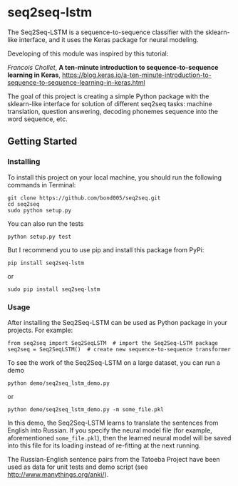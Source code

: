 # seq2seq-lstm

The Seq2Seq-LSTM is a sequence-to-sequence classifier with the sklearn-like interface, and it uses the Keras package for neural modeling.

Developing of this module was inspired by this tutorial:

_Francois Chollet_, **A ten-minute introduction to sequence-to-sequence learning in Keras**, https://blog.keras.io/a-ten-minute-introduction-to-sequence-to-sequence-learning-in-keras.html

The goal of this project is creating a simple Python package with the sklearn-like interface for solution of different seq2seq tasks:
machine translation, question answering, decoding phonemes sequence into the word sequence, etc.

## Getting Started

### Installing

To install this project on your local machine, you should run the following commands in Terminal:

```
git clone https://github.com/bond005/seq2seq.git
cd seq2seq
sudo python setup.py
```

You can also run the tests

```
python setup.py test
```

But I recommend you to use pip and install this package from PyPi:

```
pip install seq2seq-lstm
```

or

```
sudo pip install seq2seq-lstm
```

### Usage

After installing the Seq2Seq-LSTM can be used as Python package in your projects. For example:

```
from seq2seq import Seq2SeqLSTM  # import the Seq2Seq-LSTM package
seq2seq = Seq2SeqLSTM()  # create new sequence-to-sequence transformer
```

To see the work of the Seq2Seq-LSTM on a large dataset, you can run a demo

```
python demo/seq2seq_lstm_demo.py
```

or

```
python demo/seq2seq_lstm_demo.py -m some_file.pkl
```

In this demo, the Seq2Seq-LSTM learns to translate the sentences from English into Russian. If you specify the neural model file (for example, aforementioned `some_file.pkl`), then the learned neural model will be saved into this file for its loading instead of re-fitting at the next running.

The Russian-English sentence pairs from the Tatoeba Project have been used as data for unit tests and demo script (see http://www.manythings.org/anki/).

